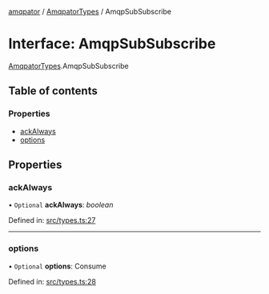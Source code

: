 [amqpator](../README.md) / [AmqpatorTypes](../modules/amqpatortypes.md) / AmqpSubSubscribe

# Interface: AmqpSubSubscribe

[AmqpatorTypes](../modules/amqpatortypes.md).AmqpSubSubscribe

## Table of contents

### Properties

- [ackAlways](amqpatortypes.amqpsubsubscribe.md#ackalways)
- [options](amqpatortypes.amqpsubsubscribe.md#options)

## Properties

### ackAlways

• `Optional` **ackAlways**: *boolean*

Defined in: [src/types.ts:27](https://github.com/LordotU/amqpator/blob/1f2687b/src/types.ts#L27)

___

### options

• `Optional` **options**: Consume

Defined in: [src/types.ts:28](https://github.com/LordotU/amqpator/blob/1f2687b/src/types.ts#L28)
